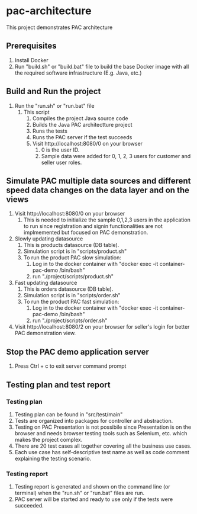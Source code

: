 # pac-architecture
This project demonstrates PAC architecture

## Prerequisites
1. Install Docker
2. Run "build.sh" or "build.bat" file to build the base Docker image with all the required software infrastructure (E.g. Java, etc.)

## Build and Run the project
1. Run the "run.sh" or "run.bat" file
    1. This script 
        1. Compiles the project Java source code
        2. Builds the Java PAC architectture project
        3. Runs the tests
        4. Runs the PAC server if the test succeeds
        5. Visit http://localhost:8080/0 on your browser
            1. 0 is the user ID.
            2. Sample data were added for 0, 1, 2, 3 users for customer and seller user roles.

## Simulate PAC multiple data sources and different speed data changes on the data layer and on the views
1. Visit http://localhost:8080/0 on your browser
    1. This is needed to initialize the sample 0,1,2,3 users in the application to run since registration and signin functionalities are not implmemented but focused on PAC demonstration.
2. Slowly updating datasource
    1. This is products datasource (DB table).
    2. Simulation script is in "scripts/product.sh"
    3. To run the product PAC slow simulation:
        1. Log in to the docker container with "docker exec -it container-pac-demo /bin/bash"
        2. run "./project/scripts/product.sh"
3. Fast updating datasource
    1. This is orders datasource (DB table).
    2. Simulation script is in "scripts/order.sh"
    3. To run the product PAC fast simulation:
        1. Log in to the docker container with "docker exec -it container-pac-demo /bin/bash"
        2. run "./project/scripts/order.sh"
4. Visit http://localhost:8080/2 on your browser for seller's login for better PAC demonstration view.

## Stop the PAC demo application server
1. Press Ctrl + c to exit server command prompt

## Testing plan and test report
### Testing plan
1. Testing plan can be found in "src/test/main"
2. Tests are organized into packages for controller and abstraction.
3. Testing on PAC Presentation is not possibile since Presentation is on the browser and needs browser testing tools such as Selenium, etc. which makes the project complex.
3. There are 20 test cases all together covering all the business use cases.
4. Each use case has self-descriptive test name as well as code comment explaining the testing scenario.

### Testing report
1. Testing report is generated and shown on the command line (or terminal) when the "run.sh" or "run.bat" files are run.
3. PAC server will be started and ready to use only if the tests were succeeded.